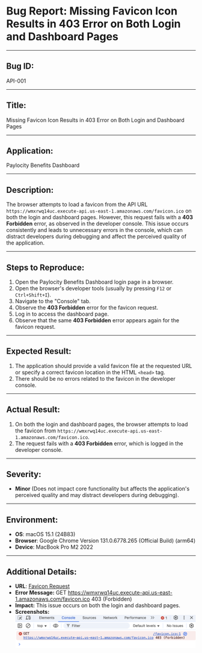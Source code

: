 # Bug Report: Missing Favicon Icon Results in 403 Error on Both Login and Dashboard Pages

---

## Bug ID:
API-001

---

## Title:
Missing Favicon Icon Results in 403 Error on Both Login and Dashboard Pages

---

## Application:
Paylocity Benefits Dashboard

---

## Description:
The browser attempts to load a favicon from the API URL `https://wmxrwq14uc.execute-api.us-east-1.amazonaws.com/favicon.ico` on both the login and dashboard pages. However, this request fails with a **403 Forbidden** error, as observed in the developer console. This issue occurs consistently and leads to unnecessary errors in the console, which can distract developers during debugging and affect the perceived quality of the application.

---

## Steps to Reproduce:
1. Open the Paylocity Benefits Dashboard login page in a browser.
2. Open the browser's developer tools (usually by pressing `F12` or `Ctrl+Shift+I`).
3. Navigate to the "Console" tab.
4. Observe the **403 Forbidden** error for the favicon request.
5. Log in to access the dashboard page.
6. Observe that the same **403 Forbidden** error appears again for the favicon request.

---

## Expected Result:
1. The application should provide a valid favicon file at the requested URL or specify a correct favicon location in the HTML `<head>` tag.
2. There should be no errors related to the favicon in the developer console.

---

## Actual Result:
1. On both the login and dashboard pages, the browser attempts to load the favicon from `https://wmxrwq14uc.execute-api.us-east-1.amazonaws.com/favicon.ico`.
2. The request fails with a **403 Forbidden** error, which is logged in the developer console.

---

## Severity:
- **Minor** (Does not impact core functionality but affects the application's perceived quality and may distract developers during debugging).

---

## Environment:
- **OS**: macOS 15.1 (24B83)  
- **Browser**: Google Chrome Version 131.0.6778.265 (Official Build) (arm64)  
- **Device**: MacBook Pro M2 2022  

---

## Additional Details:
- **URL**: [Favicon Request](https://wmxrwq14uc.execute-api.us-east-1.amazonaws.com/favicon.ico)
- **Error Message:**  GET https://wmxrwq14uc.execute-api.us-east-1.amazonaws.com/favicon.ico 403 (Forbidden)
- **Impact:** This issue occurs on both the login and dashboard pages.
- **Screenshots:** ![Favicon 403 Error](../screenshots/BUG-API-001.png)

